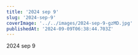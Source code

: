 ```yaml
---
title: '2024 sep 9'
slug: '2024-sep-9'
coverImage: '../../images/2024-sep-9-gzMD.jpg'
publishedAt: '2024-09-09T06:38:44.703Z'
---
```


2024 sep 9